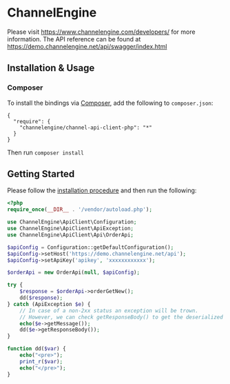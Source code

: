 # ChannelEngine
Please visit https://www.channelengine.com/developers/ for more information.
The API reference can be found at https://demo.channelengine.net/api/swagger/index.html

## Installation & Usage
### Composer

To install the bindings via [Composer](http://getcomposer.org/), add the following to `composer.json`:

```
{
  "require": {
    "channelengine/channel-api-client-php": "*"
  }
}
```

Then run `composer install`

## Getting Started

Please follow the [installation procedure](#installation--usage) and then run the following:

```php
<?php
require_once(__DIR__ . '/vendor/autoload.php');

use ChannelEngine\ApiClient\Configuration;
use ChannelEngine\ApiClient\ApiException;
use ChannelEngine\ApiClient\Api\OrderApi;

$apiConfig = Configuration::getDefaultConfiguration();
$apiConfig->setHost('https://demo.channelengine.net/api');
$apiConfig->setApiKey('apikey', 'xxxxxxxxxxxx');

$orderApi = new OrderApi(null, $apiConfig);

try {
	$response = $orderApi->orderGetNew();
	dd($response);
} catch (ApiException $e) {
	// In case of a non-2xx status an exception will be trown.
	// However, we can check getResponseBody() to get the deserialized response.
	echo($e->getMessage());
	dd($e->getResponseBody());
}

function dd($var) {
	echo("<pre>");
	print_r($var);
	echo("</pre>");
}
```
